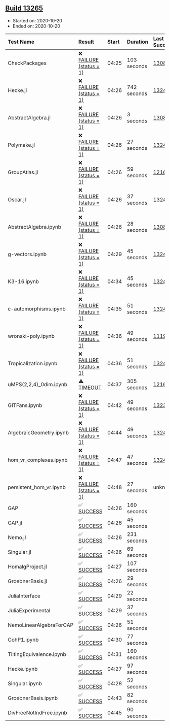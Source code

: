 ## [Build 13265](https://oscarci.mathematik.uni-kl.de/job/oscar/13265/)

* Started on: 2020-10-20
* Ended on: 2020-10-20

| Test Name    | Result | Start | Duration | Last Success | First Failure |
|:-------------|:-------|:------|:---------|:-------------|:--------------|
| CheckPackages | ❌ [FAILURE (status = 1)](https://oscarci.mathematik.uni-kl.de/job/oscar/13265/artifact/logs/build-13265/CheckPackages.log) | 04:25 | 103 seconds | [13085](https://oscarci.mathematik.uni-kl.de/job/oscar/13085/) | [13086](https://oscarci.mathematik.uni-kl.de/job/oscar/13086/) |
| Hecke.jl | ❌ [FAILURE (status = 1)](https://oscarci.mathematik.uni-kl.de/job/oscar/13265/artifact/logs/build-13265/Hecke.jl.log) | 04:26 | 742 seconds | [13246](https://oscarci.mathematik.uni-kl.de/job/oscar/13246/) | [13247](https://oscarci.mathematik.uni-kl.de/job/oscar/13247/) |
| AbstractAlgebra.jl | ❌ [FAILURE (status = 1)](https://oscarci.mathematik.uni-kl.de/job/oscar/13265/artifact/logs/build-13265/AbstractAlgebra.jl.log) | 04:26 | 3 seconds | [13085](https://oscarci.mathematik.uni-kl.de/job/oscar/13085/) | [13086](https://oscarci.mathematik.uni-kl.de/job/oscar/13086/) |
| Polymake.jl | ❌ [FAILURE (status = 1)](https://oscarci.mathematik.uni-kl.de/job/oscar/13265/artifact/logs/build-13265/Polymake.jl.log) | 04:26 | 27 seconds | [13247](https://oscarci.mathematik.uni-kl.de/job/oscar/13247/) | [13248](https://oscarci.mathematik.uni-kl.de/job/oscar/13248/) |
| GroupAtlas.jl | ❌ [FAILURE (status = 1)](https://oscarci.mathematik.uni-kl.de/job/oscar/13265/artifact/logs/build-13265/GroupAtlas.jl.log) | 04:26 | 59 seconds | [12167](https://oscarci.mathematik.uni-kl.de/job/oscar/12167/) | [12168](https://oscarci.mathematik.uni-kl.de/job/oscar/12168/) |
| Oscar.jl | ❌ [FAILURE (status = 1)](https://oscarci.mathematik.uni-kl.de/job/oscar/13265/artifact/logs/build-13265/Oscar.jl.log) | 04:26 | 37 seconds | [13247](https://oscarci.mathematik.uni-kl.de/job/oscar/13247/) | [13248](https://oscarci.mathematik.uni-kl.de/job/oscar/13248/) |
| AbstractAlgebra.ipynb | ❌ [FAILURE (status = 1)](https://oscarci.mathematik.uni-kl.de/job/oscar/13265/artifact/logs/build-13265/AbstractAlgebra.ipynb.log) | 04:26 | 28 seconds | [13085](https://oscarci.mathematik.uni-kl.de/job/oscar/13085/) | [13086](https://oscarci.mathematik.uni-kl.de/job/oscar/13086/) |
| g-vectors.ipynb | ❌ [FAILURE (status = 1)](https://oscarci.mathematik.uni-kl.de/job/oscar/13265/artifact/logs/build-13265/g-vectors.ipynb.log) | 04:29 | 45 seconds | [13247](https://oscarci.mathematik.uni-kl.de/job/oscar/13247/) | [13248](https://oscarci.mathematik.uni-kl.de/job/oscar/13248/) |
| K3-16.ipynb | ❌ [FAILURE (status = 1)](https://oscarci.mathematik.uni-kl.de/job/oscar/13265/artifact/logs/build-13265/K3-16.ipynb.log) | 04:34 | 45 seconds | [13247](https://oscarci.mathematik.uni-kl.de/job/oscar/13247/) | [13248](https://oscarci.mathematik.uni-kl.de/job/oscar/13248/) |
| c-automorphisms.ipynb | ❌ [FAILURE (status = 1)](https://oscarci.mathematik.uni-kl.de/job/oscar/13265/artifact/logs/build-13265/c-automorphisms.ipynb.log) | 04:35 | 51 seconds | [13247](https://oscarci.mathematik.uni-kl.de/job/oscar/13247/) | [13248](https://oscarci.mathematik.uni-kl.de/job/oscar/13248/) |
| wronski-poly.ipynb | ❌ [FAILURE (status = 1)](https://oscarci.mathematik.uni-kl.de/job/oscar/13265/artifact/logs/build-13265/wronski-poly.ipynb.log) | 04:36 | 49 seconds | [11192](https://oscarci.mathematik.uni-kl.de/job/oscar/11192/) | [11193](https://oscarci.mathematik.uni-kl.de/job/oscar/11193/) |
| Tropicalization.ipynb | ❌ [FAILURE (status = 1)](https://oscarci.mathematik.uni-kl.de/job/oscar/13265/artifact/logs/build-13265/Tropicalization.ipynb.log) | 04:36 | 51 seconds | [13247](https://oscarci.mathematik.uni-kl.de/job/oscar/13247/) | [13248](https://oscarci.mathematik.uni-kl.de/job/oscar/13248/) |
| uMPS(2,2,4)_0dim.ipynb | ⚠ [TIMEOUT](https://oscarci.mathematik.uni-kl.de/job/oscar/13265/artifact/logs/build-13265/uMPS-2-2-4-_0dim.ipynb.log) | 04:37 | 305 seconds | [12167](https://oscarci.mathematik.uni-kl.de/job/oscar/12167/) | [12168](https://oscarci.mathematik.uni-kl.de/job/oscar/12168/) |
| GITFans.ipynb | ❌ [FAILURE (status = 1)](https://oscarci.mathematik.uni-kl.de/job/oscar/13265/artifact/logs/build-13265/GITFans.ipynb.log) | 04:42 | 49 seconds | [13234](https://oscarci.mathematik.uni-kl.de/job/oscar/13234/) | [13235](https://oscarci.mathematik.uni-kl.de/job/oscar/13235/) |
| AlgebraicGeometry.ipynb | ❌ [FAILURE (status = 1)](https://oscarci.mathematik.uni-kl.de/job/oscar/13265/artifact/logs/build-13265/AlgebraicGeometry.ipynb.log) | 04:44 | 49 seconds | [13247](https://oscarci.mathematik.uni-kl.de/job/oscar/13247/) | [13248](https://oscarci.mathematik.uni-kl.de/job/oscar/13248/) |
| hom_vr_complexes.ipynb | ❌ [FAILURE (status = 1)](https://oscarci.mathematik.uni-kl.de/job/oscar/13265/artifact/logs/build-13265/hom_vr_complexes.ipynb.log) | 04:47 | 47 seconds | [13247](https://oscarci.mathematik.uni-kl.de/job/oscar/13247/) | [13248](https://oscarci.mathematik.uni-kl.de/job/oscar/13248/) |
| persistent_hom_vr.ipynb | ❌ [FAILURE (status = 1)](https://oscarci.mathematik.uni-kl.de/job/oscar/13265/artifact/logs/build-13265/persistent_hom_vr.ipynb.log) | 04:48 | 27 seconds | unknown | unknown |
| GAP | ✅ [SUCCESS](https://oscarci.mathematik.uni-kl.de/job/oscar/13265/artifact/logs/build-13265/GAP.log) | 04:26 | 160 seconds |  |  |
| GAP.jl | ✅ [SUCCESS](https://oscarci.mathematik.uni-kl.de/job/oscar/13265/artifact/logs/build-13265/GAP.jl.log) | 04:26 | 45 seconds |  |  |
| Nemo.jl | ✅ [SUCCESS](https://oscarci.mathematik.uni-kl.de/job/oscar/13265/artifact/logs/build-13265/Nemo.jl.log) | 04:26 | 231 seconds |  |  |
| Singular.jl | ✅ [SUCCESS](https://oscarci.mathematik.uni-kl.de/job/oscar/13265/artifact/logs/build-13265/Singular.jl.log) | 04:26 | 69 seconds |  |  |
| HomalgProject.jl | ✅ [SUCCESS](https://oscarci.mathematik.uni-kl.de/job/oscar/13265/artifact/logs/build-13265/HomalgProject.jl.log) | 04:27 | 107 seconds |  |  |
| GroebnerBasis.jl | ✅ [SUCCESS](https://oscarci.mathematik.uni-kl.de/job/oscar/13265/artifact/logs/build-13265/GroebnerBasis.jl.log) | 04:26 | 29 seconds |  |  |
| JuliaInterface | ✅ [SUCCESS](https://oscarci.mathematik.uni-kl.de/job/oscar/13265/artifact/logs/build-13265/JuliaInterface.log) | 04:29 | 22 seconds |  |  |
| JuliaExperimental | ✅ [SUCCESS](https://oscarci.mathematik.uni-kl.de/job/oscar/13265/artifact/logs/build-13265/JuliaExperimental.log) | 04:29 | 37 seconds |  |  |
| NemoLinearAlgebraForCAP | ✅ [SUCCESS](https://oscarci.mathematik.uni-kl.de/job/oscar/13265/artifact/logs/build-13265/NemoLinearAlgebraForCAP.log) | 04:26 | 51 seconds |  |  |
| CohP1.ipynb | ✅ [SUCCESS](https://oscarci.mathematik.uni-kl.de/job/oscar/13265/artifact/logs/build-13265/CohP1.ipynb.log) | 04:30 | 77 seconds |  |  |
| TiltingEquivalence.ipynb | ✅ [SUCCESS](https://oscarci.mathematik.uni-kl.de/job/oscar/13265/artifact/logs/build-13265/TiltingEquivalence.ipynb.log) | 04:31 | 160 seconds |  |  |
| Hecke.ipynb | ✅ [SUCCESS](https://oscarci.mathematik.uni-kl.de/job/oscar/13265/artifact/logs/build-13265/Hecke.ipynb.log) | 04:27 | 97 seconds |  |  |
| Singular.ipynb | ✅ [SUCCESS](https://oscarci.mathematik.uni-kl.de/job/oscar/13265/artifact/logs/build-13265/Singular.ipynb.log) | 04:28 | 52 seconds |  |  |
| GroebnerBasis.ipynb | ✅ [SUCCESS](https://oscarci.mathematik.uni-kl.de/job/oscar/13265/artifact/logs/build-13265/GroebnerBasis.ipynb.log) | 04:43 | 82 seconds |  |  |
| DivFreeNotIndFree.ipynb | ✅ [SUCCESS](https://oscarci.mathematik.uni-kl.de/job/oscar/13265/artifact/logs/build-13265/DivFreeNotIndFree.ipynb.log) | 04:45 | 90 seconds |  |  |
